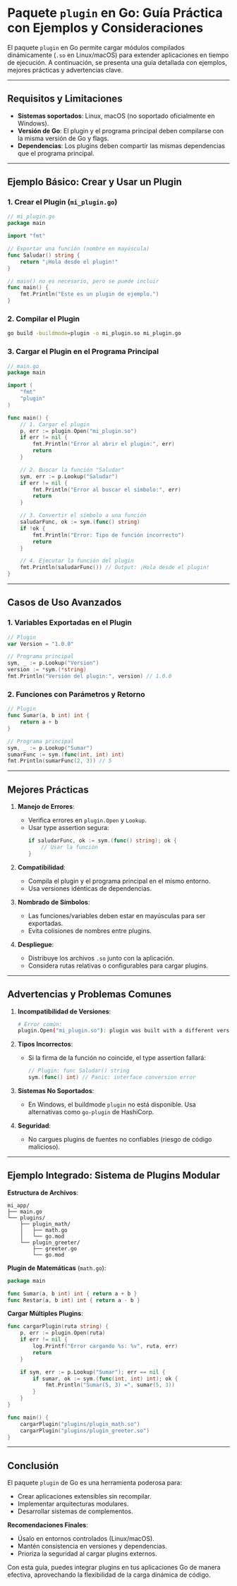 # Paquete `plugin` en Go: Guía Práctica con Ejemplos y Consideraciones

El paquete `plugin` en Go permite cargar módulos compilados dinámicamente (`.so` en Linux/macOS) para extender aplicaciones en tiempo de ejecución. A continuación, se presenta una guía detallada con ejemplos, mejores prácticas y advertencias clave.

---

## Requisitos y Limitaciones
- **Sistemas soportados**: Linux, macOS (no soportado oficialmente en Windows).
- **Versión de Go**: El plugin y el programa principal deben compilarse con la misma versión de Go y flags.
- **Dependencias**: Los plugins deben compartir las mismas dependencias que el programa principal.

---

## Ejemplo Básico: Crear y Usar un Plugin

### 1. Crear el Plugin (`mi_plugin.go`)
```go
// mi_plugin.go
package main

import "fmt"

// Exportar una función (nombre en mayúscula)
func Saludar() string {
    return "¡Hola desde el plugin!"
}

// main() no es necesario, pero se puede incluir
func main() {
    fmt.Println("Este es un plugin de ejemplo.")
}
```

### 2. Compilar el Plugin
```bash
go build -buildmode=plugin -o mi_plugin.so mi_plugin.go
```

### 3. Cargar el Plugin en el Programa Principal
```go
// main.go
package main

import (
    "fmt"
    "plugin"
)

func main() {
    // 1. Cargar el plugin
    p, err := plugin.Open("mi_plugin.so")
    if err != nil {
        fmt.Println("Error al abrir el plugin:", err)
        return
    }

    // 2. Buscar la función "Saludar"
    sym, err := p.Lookup("Saludar")
    if err != nil {
        fmt.Println("Error al buscar el símbolo:", err)
        return
    }

    // 3. Convertir el símbolo a una función
    saludarFunc, ok := sym.(func() string)
    if !ok {
        fmt.Println("Error: Tipo de función incorrecto")
        return
    }

    // 4. Ejecutar la función del plugin
    fmt.Println(saludarFunc()) // Output: ¡Hola desde el plugin!
}
```

---

## Casos de Uso Avanzados

### 1. Variables Exportadas en el Plugin
```go
// Plugin
var Version = "1.0.0"

// Programa principal
sym, _ := p.Lookup("Version")
version := *sym.(*string)
fmt.Println("Versión del plugin:", version) // 1.0.0
```

### 2. Funciones con Parámetros y Retorno
```go
// Plugin
func Sumar(a, b int) int {
    return a + b
}

// Programa principal
sym, _ := p.Lookup("Sumar")
sumarFunc := sym.(func(int, int) int)
fmt.Println(sumarFunc(2, 3)) // 5
```

---

## Mejores Prácticas

1. **Manejo de Errores**:
   - Verifica errores en `plugin.Open` y `Lookup`.
   - Usar type assertion segura:
     ```go
     if saludarFunc, ok := sym.(func() string); ok {
         // Usar la función
     }
     ```

2. **Compatibilidad**:
   - Compila el plugin y el programa principal en el mismo entorno.
   - Usa versiones idénticas de dependencias.

3. **Nombrado de Símbolos**:
   - Las funciones/variables deben estar en mayúsculas para ser exportadas.
   - Evita colisiones de nombres entre plugins.

4. **Despliegue**:
   - Distribuye los archivos `.so` junto con la aplicación.
   - Considera rutas relativas o configurables para cargar plugins.

---

## Advertencias y Problemas Comunes

1. **Incompatibilidad de Versiones**:
   ```bash
   # Error común:
   plugin.Open("mi_plugin.so"): plugin was built with a different version of package...
   ```

2. **Tipos Incorrectos**:
   - Si la firma de la función no coincide, el type assertion fallará:
     ```go
     // Plugin: func Saludar() string
     sym.(func() int) // Panic: interface conversion error
     ```

3. **Sistemas No Soportados**:
   - En Windows, el buildmode `plugin` no está disponible. Usa alternativas como `go-plugin` de HashiCorp.

4. **Seguridad**:
   - No cargues plugins de fuentes no confiables (riesgo de código malicioso).

---

## Ejemplo Integrado: Sistema de Plugins Modular

**Estructura de Archivos**:
```
mi_app/
├── main.go
└── plugins/
    ├── plugin_math/
    │   ├── math.go
    │   └── go.mod
    └── plugin_greeter/
        ├── greeter.go
        └── go.mod
```

**Plugin de Matemáticas** (`math.go`):
```go
package main

func Sumar(a, b int) int { return a + b }
func Restar(a, b int) int { return a - b }
```

**Cargar Múltiples Plugins**:
```go
func cargarPlugin(ruta string) {
    p, err := plugin.Open(ruta)
    if err != nil {
        log.Printf("Error cargando %s: %v", ruta, err)
        return
    }

    if sym, err := p.Lookup("Sumar"); err == nil {
        if sumar, ok := sym.(func(int, int) int); ok {
            fmt.Println("Sumar(5, 3) =", sumar(5, 3))
        }
    }
}

func main() {
    cargarPlugin("plugins/plugin_math.so")
    cargarPlugin("plugins/plugin_greeter.so")
}
```

---

## Conclusión

El paquete `plugin` de Go es una herramienta poderosa para:
- Crear aplicaciones extensibles sin recompilar.
- Implementar arquitecturas modulares.
- Desarrollar sistemas de complementos.

**Recomendaciones Finales**:
- Úsalo en entornos controlados (Linux/macOS).
- Mantén consistencia en versiones y dependencias.
- Prioriza la seguridad al cargar plugins externos.

Con esta guía, puedes integrar plugins en tus aplicaciones Go de manera efectiva, aprovechando la flexibilidad de la carga dinámica de código.